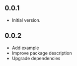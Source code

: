 ## 0.0.1

- Initial version.

## 0.0.2

- Add example
- Improve package description
- Upgrade dependencies
